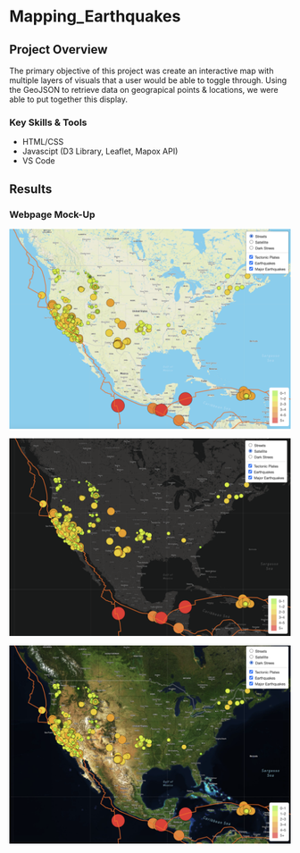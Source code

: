 # Mapping_Earthquakes

## Project Overview
The primary objective of this project was create an interactive map with multiple layers of visuals that a user would be able to toggle through. Using the GeoJSON to retrieve data on geograpical points & locations, we were able to put together this display. 

### Key Skills & Tools
- HTML/CSS
- Javascipt (D3 Library, Leaflet, Mapox API) 
- VS Code

## Results


### Webpage Mock-Up
![Streets View](https://github.com/bdang303/Mapping_Earthquakes/blob/main/static/images/Streets.png)

![Satellie View](https://github.com/bdang303/Mapping_Earthquakes/blob/main/static/images/Satellie.png)

![Dark Streets View](https://github.com/bdang303/Mapping_Earthquakes/blob/main/static/images/DarkStreets.png)